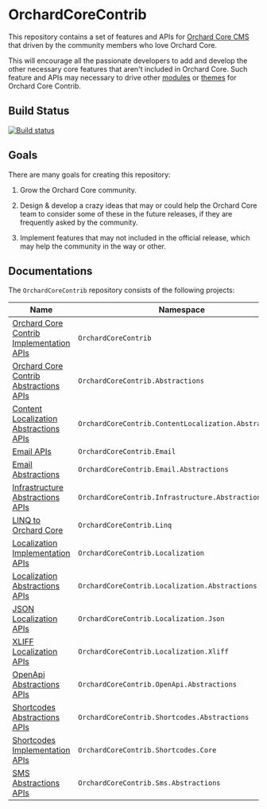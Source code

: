 # OrchardCoreContrib

This repository contains a set of features and APIs for [Orchard Core CMS](https://github.com/OrchardCMS/OrchardCore) that driven by the community members who love Orchard Core.

This will encourage all the passionate developers to add and develop the other necessary core features that aren't included in Orchard Core. Such feature and APIs may necessary to drive other [modules](https://github.com/OrchardCoreContrib/OrchardCoreContrib.Modules) or [themes](https://github.com/OrchardCoreContrib/OrchardCoreContrib.Themes) for Orchard Core Contrib.

## Build Status

[![Build status](https://github.com/OrchardCoreContrib/OrchardCoreContrib/actions/workflows/build.yml/badge.svg)](https://github.com/OrchardCoreContrib/OrchardCoreContrib/actions?query=workflow%3A%22Orchard+Core+Contrib%22)

## Goals

There are many goals for creating this repository:

1. Grow the Orchard Core community.

2. Design & develop a crazy ideas that may or could help the Orchard Core team to consider some of these in the future releases, if they are frequently asked by the community.

3. Implement features that may not included in the official release, which may help the community in the way or other.

## Documentations

The `OrchardCoreContrib` repository consists of the following projects:

| Name | Namespace |
| --- | --- |
| [Orchard Core Contrib Implementation APIs](src/OrchardCoreContrib/README.md) | `OrchardCoreContrib` |
| [Orchard Core Contrib Abstractions APIs](src/OrchardCoreContrib.Abstractions/README.md) | `OrchardCoreContrib.Abstractions` |
| [Content Localization Abstractions APIs](src/OrchardCoreContrib.ContentLocalization.Abstractions/README.md) | `OrchardCoreContrib.ContentLocalization.Abstractions` |
| [Email APIs](src/OrchardCoreContrib.Email/README.md) | `OrchardCoreContrib.Email` |
| [Email Abstractions](src/OrchardCoreContrib.Email.Abstractions/README.md) | `OrchardCoreContrib.Email.Abstractions` |
| [Infrastructure Abstractions APIs](src/OrchardCoreContrib.Infrastructure.Abstractions/README.md) | `OrchardCoreContrib.Infrastructure.Abstractions` |
| [LINQ to Orchard Core](src/OrchardCoreContrib.Linq/README.md) | `OrchardCoreContrib.Linq` |
| [Localization Implementation APIs](src/OrchardCoreContrib.Localization/README.md) | `OrchardCoreContrib.Localization` |
| [Localization Abstractions APIs](src/OrchardCoreContrib.Localization.Abstractions/README.md) | `OrchardCoreContrib.Localization.Abstractions` |
| [JSON Localization APIs](src/OrchardCoreContrib.Localization.Json/README.md) | `OrchardCoreContrib.Localization.Json` |
| [XLIFF Localization APIs](src/OrchardCoreContrib.Localization.Xliff/README.md) | `OrchardCoreContrib.Localization.Xliff` |
| [OpenApi Abstractions APIs](src/OrchardCoreContrib.OpenApi.Abstractions/README.md) | `OrchardCoreContrib.OpenApi.Abstractions` |
| [Shortcodes Abstractions APIs](src/OrchardCoreContrib.Shortcodes.Abstractions/README.md) | `OrchardCoreContrib.Shortcodes.Abstractions` |
| [Shortcodes Implementation APIs](src/OrchardCoreContrib.Shortcodes.Core/README.md) | `OrchardCoreContrib.Shortcodes.Core` |
| [SMS Abstractions APIs](src/OrchardCoreContrib.Sms.Abstractions/README.md) | `OrchardCoreContrib.Sms.Abstractions` |
